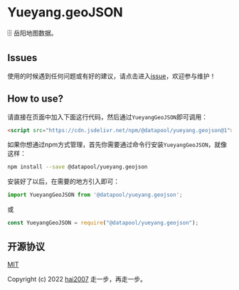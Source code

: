 # Yueyang.geoJSON
🗄️ 岳阳地图数据。

## Issues
使用的时候遇到任何问题或有好的建议，请点击进入[issue](https://github.com/hai2007/datapool/issues)，欢迎参与维护！

## How to use?

请直接在页面中加入下面这行代码，然后通过```YueyangGeoJSON```即可调用：

```html
<script src="https://cdn.jsdelivr.net/npm/@datapool/yueyang.geojson@1"></script>
```

如果你想通过npm方式管理，首先你需要通过命令行安装``````YueyangGeoJSON``````，就像这样：

```bash
npm install --save @datapool/yueyang.geojson
```

安装好了以后，在需要的地方引入即可：

```js
import YueyangGeoJSON from '@datapool/yueyang.geojson';
```

或

```js
const YueyangGeoJSON = require("@datapool/yueyang.geojson");
```

开源协议
---------------------------------------
[MIT](https://github.com/hai2007/datapool/blob/master/LICENSE)

Copyright (c) 2022 [hai2007](https://hai2007.gitee.io/sweethome/) 走一步，再走一步。
